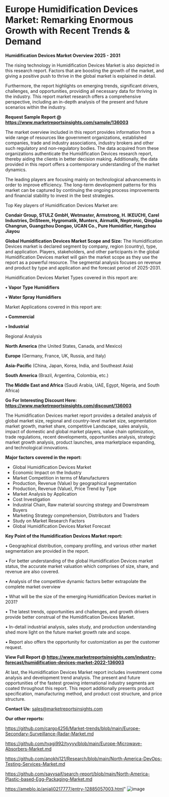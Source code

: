 # Europe Humidification Devices Market: Remarking Enormous Growth with Recent Trends & Demand

<Strong> Humidification Devices Market Overview 2025 - 2031</strong>

The rising technology in Humidification Devices Market is also depicted in this research report. Factors that are boosting the growth of the market, and giving a positive push to thrive in the global market is explained in detail.

Furthermore, the report highlights on emerging trends, significant drivers, challenges, and opportunities, providing all necessary data for thriving in the industry. This report market research offers a comprehensive perspective, including an in-depth analysis of the present and future scenarios within the industry.

<strong>Request Sample Report @ <a href=https://www.marketreportsinsights.com/sample/136003>https://www.marketreportsinsights.com/sample/136003</a></strong>

The market overview included in this report provides information from a wide range of resources like government organizations, established companies, trade and industry associations, industry brokers and other such regulatory and non-regulatory bodies. The data acquired from these organizations authenticate the Humidification Devices research report, thereby aiding the clients in better decision making. Additionally, the data provided in this report offers a contemporary understanding of the market dynamics.

The leading players are focusing mainly on technological advancements in order to improve efficiency. The long-term development patterns for this market can be captured by continuing the ongoing process improvements and financial stability to invest in the best strategies.

Top Key players of Humidification Devices Market are:

<strong>Condair Group, STULZ GmbH, Wetmaster, Armstrong, H. IKEUCHI, Carel Industries, DriSteem, Hygromatik, Munters, Airmatik, Neptronic, Qingdao Changrun, Guangzhou Dongao, UCAN Co., Pure Humidifier, Hangzhou Jiayou</strong>

<strong><b>Global Humidification Devices Market Scope and Size:</b></strong>
The Humidification Devices market is declared segment by company, region (country), type, and application. Players, stakeholders, and other participants in the global Humidification Devices market will gain the market scope as they use the report as a powerful resource. The segmental analysis focuses on revenue and product by type and application and the forecast period of 2025-2031.

Humidification Devices Market Types covered in this report are:

<strong>• Vapor Type Humidifiers

• Water Spray Humidifiers</strong>

Market Applications covered in this report are:

<strong>• Commercial

• Industrial</strong> 

Regional Analysis

<strong>North America</strong> (the United States, Canada, and Mexico)

<strong>Europe</strong> (Germany, France, UK, Russia, and Italy)

<strong>Asia-Pacific</strong> (China, Japan, Korea, India, and Southeast Asia)

<strong>South America</strong> (Brazil, Argentina, Colombia, etc.)

<strong>The Middle East and Africa</strong> (Saudi Arabia, UAE, Egypt, Nigeria, and South Africa)

<strong>Go For Interesting Discount Here: <a href=https://www.marketreportsinsights.com/discount/136003>https://www.marketreportsinsights.com/discount/136003</a></strong>

The Humidification Devices market report provides a detailed analysis of global market size, regional and country-level market size, segmentation market growth, market share, competitive Landscape, sales analysis, impact of domestic and global market players, value chain optimization, trade regulations, recent developments, opportunities analysis, strategic market growth analysis, product launches, area marketplace expanding, and technological innovations.

<strong><b>Major factors covered in the report:</b></strong>
<ul>
  <li>Global Humidification Devices Market </li>
  <li>Economic Impact on the Industry</li>
  <li>Market Competition in terms of Manufacturers</li>
  <li>Production, Revenue (Value) by geographical segmentation</li>
  <li>Production, Revenue (Value), Price Trend by Type</li>
  <li>Market Analysis by Application</li>
  <li>Cost Investigation</li>
  <li>Industrial Chain, Raw material sourcing strategy and Downstream Buyers</li>
  <li>Marketing Strategy comprehension, Distributors and Traders</li>
  <li>Study on Market Research Factors</li>
  <li>Global Humidification Devices Market Forecast</li>
</ul>

<strong><b>Key Point of the Humidification Devices Market report:</b></strong>

• Geographical distribution, company profiling, and various other market segmentation are provided in the report.

• For better understanding of the global Humidification Devices market status, the accurate market valuation which comprises of size, share, and revenue are also covered.

• Analysis of the competitive dynamic factors better extrapolate the complete market overview

• What will be the size of the emerging Humidification Devices market in 2031?

• The latest trends, opportunities and challenges, and growth drivers provide better construal of the Humidification Devices Market.

• In-detail industrial analysis, sales study, and production understanding shed more light on the future market growth rate and scope.

• Report also offers the opportunity for customization as per the customer request.

<strong><b>View Full Report @ <a href=https://www.marketreportsinsights.com/industry-forecast/humidification-devices-market-2022-136003>https://www.marketreportsinsights.com/industry-forecast/humidification-devices-market-2022-136003</a></b></strong>


At last, the Humidification Devices Market report includes investment come analysis and development trend analysis. The present and future opportunities of the fastest growing international industry segments are coated throughout this report. This report additionally presents product specification, manufacturing method, and product cost structure, and price structure.

<strong>Contact Us:</strong>
sales@marketreportsinsights.com

<strong>Our other reports:</strong>

<a href=https://github.com/cargo4256/Market-trends/blob/main/Europe-Secondary-Surveillance-Radar-Market.md>https://github.com/cargo4256/Market-trends/blob/main/Europe-Secondary-Surveillance-Radar-Market.md</a>

<a href=https://github.com/tyagi992/tyyyy/blob/main/Europe-Microwave-Absorbers-Market.md>https://github.com/tyagi992/tyyyy/blob/main/Europe-Microwave-Absorbers-Market.md</a>

<a href=https://github.com/anokhi121/Research/blob/main/North-America-DevOps-Testing-Services-Market.md>https://github.com/anokhi121/Research/blob/main/North-America-DevOps-Testing-Services-Market.md</a>

<a href=https://github.com/sayysaif/search-report/blob/main/North-America-Plastic-based-Egg-Packaging-Market.md>https://github.com/sayysaif/search-report/blob/main/North-America-Plastic-based-Egg-Packaging-Market.md</a>

<a href=https://ameblo.jp/anjali0217777/entry-12885057003.html>https://ameblo.jp/anjali0217777/entry-12885057003.html</a>"
![image](https://github.com/user-attachments/assets/97066340-9556-47cf-b147-cfda57c76a43)
